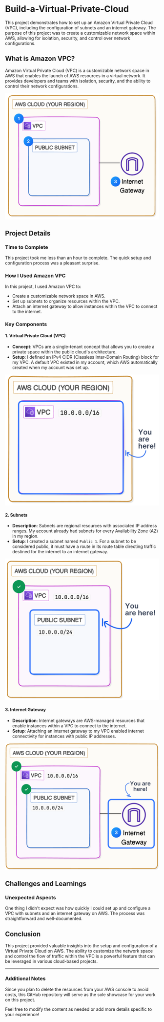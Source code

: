 # Build-a-Virtual-Private-Cloud
This project demonstrates how to set up an Amazon Virtual Private Cloud (VPC), including the configuration of subnets and an internet gateway. The purpose of this project was to create a customizable network space within AWS, allowing for isolation, security, and control over network configurations.



## What is Amazon VPC?

Amazon Virtual Private Cloud (VPC) is a customizable network space in AWS that enables the launch of AWS resources in a virtual network. It provides developers and teams with isolation, security, and the ability to control their network configurations.

![architecture](Documentation/architecture.png) 
## Project Details

### Time to Complete

This project took me less than an hour to complete. The quick setup and configuration process was a pleasant surprise.

### How I Used Amazon VPC

In this project, I used Amazon VPC to:
- Create a customizable network space in AWS.
- Set up subnets to organize resources within the VPC.
- Attach an internet gateway to allow instances within the VPC to connect to the internet.

### Key Components

#### 1. **Virtual Private Cloud (VPC)**
   - **Concept**: VPCs are a single-tenant concept that allows you to create a private space within the public cloud's architecture.
   - **Setup**: I defined an IPv4 CIDR (Classless Inter-Domain Routing) block for my VPC. A default VPC existed in my account, which AWS automatically created when my account was set up.

![Virtual Private Cloud (VPC)]( Documentation/high-step1.1.png) 

#### 2. **Subnets**
   - **Description**: Subnets are regional resources with associated IP address ranges. My account already had subnets for every Availability Zone (AZ) in my region.
   - **Setup**: I created a subnet named `Public 1`. For a subnet to be considered public, it must have a route in its route table directing traffic destined for the internet to an internet gateway.

![Subnets]( Documentation/high-step2.1.png) 

#### 3. **Internet Gateway**
   - **Description**: Internet gateways are AWS-managed resources that enable instances within a VPC to connect to the internet.
   - **Setup**: Attaching an internet gateway to my VPC enabled internet connectivity for instances with public IP addresses.

![Internet Gateway]( Documentation/high-step3.1.png) 

## Challenges and Learnings

### Unexpected Aspects

One thing I didn't expect was how quickly I could set up and configure a VPC with subnets and an internet gateway on AWS. The process was straightforward and well-documented.

## Conclusion

This project provided valuable insights into the setup and configuration of a Virtual Private Cloud on AWS. The ability to customize the network space and control the flow of traffic within the VPC is a powerful feature that can be leveraged in various cloud-based projects.

---

### Additional Notes
Since you plan to delete the resources from your AWS console to avoid costs, this GitHub repository will serve as the sole showcase for your work on this project.

Feel free to modify the content as needed or add more details specific to your experience!
